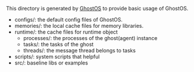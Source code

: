This directory is generated by [GhostOS](https://github.com/ghost-in-moss/GhostOS) to provide basic usage of GhostOS.

+ configs/: the default config files of GhostOS. 
+ memories/: the local cache files for memory libraries.
+ runtime/: the cache files for runtime object
  + processes/: the processes of the ghost(agent) instance
  + tasks/: the tasks of the ghost
  + threads/: the message thread belongs to tasks
+ scripts/: system scripts that helpful
+ src/: baseline libs or examples 

